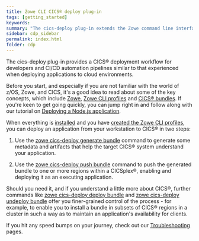 ```yaml
---
title: Zowe CLI CICS® deploy plug-in
tags: [getting_started]
keywords:
summary: "The cics-deploy plug-in extends the Zowe command line interface (CLI) to deploy applications developed on a workstation to IBM® CICS® Transaction Server for z/OS® (CICS). The Zowe CLI and plug-ins provide a simple and streamlined way to interact with IBM® z/OS®."
sidebar: cdp_sidebar
permalink: index.html
folder: cdp
---
```


The cics-deploy plug-in provides a CICS® deployment workflow for developers and CI/CD automation pipelines similar to that experienced when deploying applications to cloud environments.

Before you start, and especially if you are not familiar with the world of z/OS, Zowe, and CICS, it's a good idea to read about some of the key concepts, which include [Zowe](cdp-Zowe-and-CLI), [Zowe CLI profiles](cdp-Zowe-CLI-profiles) and [CICS® bundles](cdp-CICS-bundles). If you're keen to get going quickly, you can jump right in and follow along with our tutorial on [Deploying a Node.js application](cdp-Deploying-a-Nodejs-application).

When everything is [installed](cdp-Installing) and you have [created the Zowe CLI profiles](cdp-Creating-Zowe-CLI-profiles), you can deploy an application from your workstation to CICS® in two steps:

1. Use the [zowe cics-deploy generate bundle](cdp-CLIReadMe#generate--g--gen) command to generate some metadata and artifacts that help the target CICS® system understand your application.

2. Use the [zowe cics-deploy push bundle](cdp-CLIReadMe#push--p) command to push the generated bundle to one or more regions within a CICSplex®, enabling and deploying it as an executing application. 

Should you need it, and if you understand a little more about CICS®, further commands like [zowe cics-deploy deploy bundle](cdp-CLIReadMe#deploy--d--dep) and [zowe cics-deploy undeploy bundle](cdp-CLIReadMe#undeploy--u--udep) offer you finer-grained control of the process - for example, to enable you to install a bundle in subsets of CICS® regions in a cluster in such a way as to maintain an application's availability for clients.

If you hit any speed bumps on your journey, check out our [Troubleshooting](cdp-Log-and-trace-files) pages.
